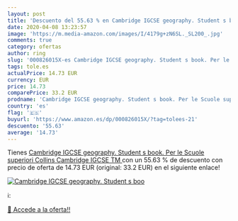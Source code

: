 ```yaml
---
layout: post
title: 'Descuento del 55.63 % en Cambridge IGCSE geography. Student s boo'
date: 2020-04-08 13:23:57
image: 'https://m.media-amazon.com/images/I/4179g+zN6SL._SL200_.jpg'
comments: true
category: ofertas
author: ring
slug: '000826015X-es Cambridge IGCSE geography. Student s book. Per le Scuole...'
tags: tole.es
actualPrice: 14.73 EUR
currency: EUR
price: 14.73
comparePrice: 33.2 EUR
prodname: 'Cambridge IGCSE geography. Student s book. Per le Scuole superiori  Collins Cambridge IGCSE  TM  '
country: 'es'
flag: '🇪🇸'
buyurl: 'https://www.amazon.es/dp/000826015X/?tag=tolees-21'
descuento: '55.63'
average: '14.73'
---
```


Tienes [Cambridge IGCSE geography. Student s book. Per le Scuole superiori  Collins Cambridge IGCSE  TM  ](https://www.amazon.es/dp/000826015X/?tag=tolees-21) con un 55.63 % de descuento con precio de oferta de 14.73 EUR (original: 33.2 EUR) en el siguiente enlace!

[![Cambridge IGCSE geography. Student s boo](https://m.media-amazon.com/images/I/4179g+zN6SL._SL200_.jpg)](https://www.amazon.es/dp/000826015X/?tag=tolees-21)

ℹ️:


[🛒 Accede a la oferta!!](https://www.amazon.es/dp/000826015X/?tag=tolees-21)
